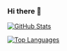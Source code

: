 ### Hi there 👋

[![GitHub Stats](https://github-readme-stats.vercel.app/api?username=remusa&count_private=true&hide=issues,contribs&show_icons=true&theme=radical)](https://github.com/anuraghazra/github-readme-stats)

[![Top Languages](https://github-readme-stats.vercel.app/api/top-langs/?username=remusa&langs_count=6&hide=html&layout=compact)](https://github.com/anuraghazra/github-readme-stats)

<!--
[![Wakatime Stats](https://github-readme-stats.vercel.app/api/wakatime?username=@remusa)](https://github.com/anuraghazra/github-readme-stats)
-->

<!--
**remusa/remusa** is a ✨ _special_ ✨ repository because its `README.md` (this file) appears on your GitHub profile.
-->

<!--
Here are some ideas to get you started:

- 🔭 I’m currently working on ...
- 🌱 I’m currently learning ...
- 👯 I’m looking to collaborate on ...
- 🤔 I’m looking for help with ...
- 💬 Ask me about ...
- 📫 How to reach me: ...
- ⚡ Fun fact: ...
-->
